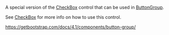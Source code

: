 A special version of the [CheckBox](/docs/controls/bootstrap4/CheckBox/{branch}) control that can be used in [ButtonGroup](/docs/controls/bootstrap4/ButtonGroup/{branch}).

See [CheckBox](/docs/controls/bootstrap4/CheckBox/{branch}) for more info on how to use this control.

<https://getbootstrap.com/docs/4.1/components/button-group/>
